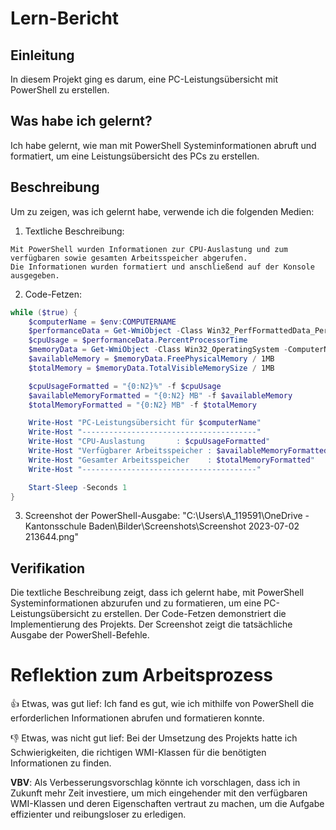 # Lern-Bericht

## Einleitung

In diesem Projekt ging es darum, eine PC-Leistungsübersicht mit PowerShell zu erstellen.

## Was habe ich gelernt?

Ich habe gelernt, wie man mit PowerShell Systeminformationen abruft und formatiert, um eine Leistungsübersicht des PCs zu erstellen.

## Beschreibung

Um zu zeigen, was ich gelernt habe, verwende ich die folgenden Medien:

1. Textliche Beschreibung:
```plaintext
Mit PowerShell wurden Informationen zur CPU-Auslastung und zum verfügbaren sowie gesamten Arbeitsspeicher abgerufen.
Die Informationen wurden formatiert und anschließend auf der Konsole ausgegeben.
```

2. Code-Fetzen:
```powershell
while ($true) {
    $computerName = $env:COMPUTERNAME
    $performanceData = Get-WmiObject -Class Win32_PerfFormattedData_PerfOS_Processor -ComputerName $computerName
    $cpuUsage = $performanceData.PercentProcessorTime
    $memoryData = Get-WmiObject -Class Win32_OperatingSystem -ComputerName $computerName
    $availableMemory = $memoryData.FreePhysicalMemory / 1MB
    $totalMemory = $memoryData.TotalVisibleMemorySize / 1MB

    $cpuUsageFormatted = "{0:N2}%" -f $cpuUsage
    $availableMemoryFormatted = "{0:N2} MB" -f $availableMemory
    $totalMemoryFormatted = "{0:N2} MB" -f $totalMemory

    Write-Host "PC-Leistungsübersicht für $computerName"
    Write-Host "---------------------------------------"
    Write-Host "CPU-Auslastung       : $cpuUsageFormatted"
    Write-Host "Verfügbarer Arbeitsspeicher : $availableMemoryFormatted"
    Write-Host "Gesamter Arbeitsspeicher    : $totalMemoryFormatted"
    Write-Host "---------------------------------------"

    Start-Sleep -Seconds 1
}
```

3. Screenshot der PowerShell-Ausgabe:
"C:\Users\A_119591\OneDrive - Kantonsschule Baden\Bilder\Screenshots\Screenshot 2023-07-02 213644.png"

## Verifikation

Die textliche Beschreibung zeigt, dass ich gelernt habe, mit PowerShell Systeminformationen abzurufen und zu formatieren, um eine PC-Leistungsübersicht zu erstellen. Der Code-Fetzen demonstriert die Implementierung des Projekts. Der Screenshot zeigt die tatsächliche Ausgabe der PowerShell-Befehle.

# Reflektion zum Arbeitsprozess

👍 Etwas, was gut lief: Ich fand es gut, wie ich mithilfe von PowerShell die erforderlichen Informationen abrufen und formatieren konnte.

👎 Etwas, was nicht gut lief: Bei der Umsetzung des Projekts hatte ich Schwierigkeiten, die richtigen WMI-Klassen für die benötigten Informationen zu finden.

**VBV**: Als Verbesserungsvorschlag könnte ich vorschlagen, dass ich in Zukunft mehr Zeit investiere, um mich eingehender mit den verfügbaren WMI-Klassen und deren Eigenschaften vertraut zu machen, um die Aufgabe effizienter und reibungsloser zu erledigen.
